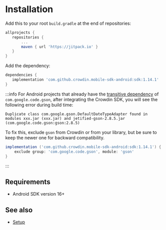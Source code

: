 # Installation

Add this to your root `build.gradle` at the end of repositories:

```groovy
allprojects {
   repositories {
       ...
       maven { url 'https://jitpack.io' }
   }
}
```

Add the dependency:

```groovy
dependencies {
   implementation 'com.github.crowdin.mobile-sdk-android:sdk:1.14.1'
}
```

:::info
For Android projects that already have the [transitive dependency](https://docs.gradle.org/current/userguide/dependency_management_terminology.html#sub:terminology_transitive_dependency) of `com.google.code.gson`, after integrating the Crowdin SDK, you will see the following error during build time:

`Duplicate class com.google.gson.DefaultDateTypeAdapter found in modules xxx.jar (xxx.jar) and jetified-gson-2.8.5.jar (com.google.code.gson:gson:2.8.5)`

To fix this, exclude `gson` from Crowdin or from your library, but be sure to keep the newer one for backward compatibility.

```groovy
implementation ('com.github.crowdin.mobile-sdk-android:sdk:1.14.1') {
    exclude group: 'com.google.code.gson', module: 'gson'
}
```
:::

## Requirements

* Android SDK version 16+

## See also

- [Setup](setup.mdx)
